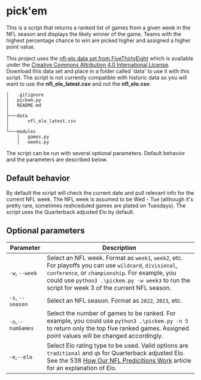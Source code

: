 # pick'em
This is a script that returns a ranked list of games from a given week in the NFL season and displays the likely winner of the game. Teams with the highest percentage chance to win are picked higher and assigned a higher point value.

This project uses the [nfl-elo data set from FiveThirtyEight](https://github.com/fivethirtyeight/data/tree/master/nfl-elo) which is available under the [Creative Commons Attribution 4.0 International License](https://creativecommons.org/licenses/by/4.0/). Download this data set and place in a folder called 'data' to use it with this script. The script is not currently compatible with historic data so you will want to use the **nfl_elo_latest.csv** and not the **nfl_elo.csv**.

```
│   .gitignore
│   pickem.py
│   README.md
│
├───data
│       nfl_elo_latest.csv
│
└───modules
    │   games.py
    │   weeks.py
```

The script can be run with several optional parameters. Default behavior and the parameters are described below.
## Default behavior
By default the script will check the current date and pull relevant info for the current NFL week. The NFL week is assumed to be Wed - Tue (although it's pretty rare, sometimes reshceduled games are plated on Tuesdays). The script uses the Quarterback adjusted Elo by default.
## Optional parameters
| Parameter           | Description       |
|---------------------|-------------------|
|`-w`, `--week`     |Select an NFL week. Format as `week1`, `week2`, etc. For playoffs you can use `wildcard`, `divisional`, `conference`, or `championship`. For example, you could use `python3 .\pickem.py -w week3` to run the script for week 3 of the current NFL season.|
|`-s`, `--season`     |Select an NFL season. Format as `2022`, `2023`, etc.|
|`-n`,`--numGames`    |Select the number of games to be ranked. For example, you could use `python3 .\pickem.py -n 5` to return only the top five ranked games. Assigned point values will be changed accordingly.|
|`-e`,`--elo`         |Select Elo rating type to be used. Valid options are `traditional` and `qb` for Quarterback adjusted Elo. See the 538 [How Our NFL Predicitions Work](https://fivethirtyeight.com/methodology/how-our-nfl-predictions-work/) article for an explanation of Elo.|